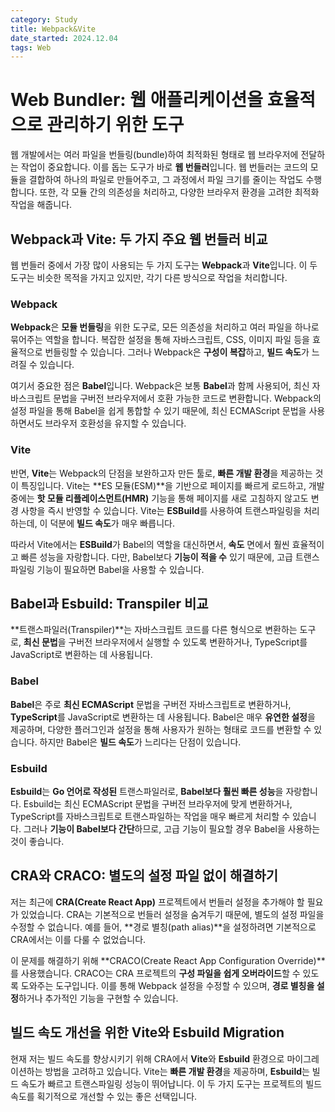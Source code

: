 ```yaml
---
category: Study
title: Webpack&Vite
date_started: 2024.12.04
tags: Web
---
```


# Web Bundler: 웹 애플리케이션을 효율적으로 관리하기 위한 도구

웹 개발에서는 여러 파일을 번들링(bundle)하여 최적화된 형태로 웹 브라우저에 전달하는 작업이 중요합니다. 이를 돕는 도구가 바로 **웹 번들러**입니다. 웹 번들러는 코드의 모듈을 결합하여 하나의 파일로 만들어주고, 그 과정에서 파일 크기를 줄이는 작업도 수행합니다. 또한, 각 모듈 간의 의존성을 처리하고, 다양한 브라우저 환경을 고려한 최적화 작업을 해줍니다.

## Webpack과 Vite: 두 가지 주요 웹 번들러 비교

웹 번들러 중에서 가장 많이 사용되는 두 가지 도구는 **Webpack**과 **Vite**입니다. 이 두 도구는 비슷한 목적을 가지고 있지만, 각기 다른 방식으로 작업을 처리합니다.

### Webpack

**Webpack**은 **모듈 번들링**을 위한 도구로, 모든 의존성을 처리하고 여러 파일을 하나로 묶어주는 역할을 합니다. 복잡한 설정을 통해 자바스크립트, CSS, 이미지 파일 등을 효율적으로 번들링할 수 있습니다. 그러나 Webpack은 **구성이 복잡**하고, **빌드 속도**가 느려질 수 있습니다.

여기서 중요한 점은 **Babel**입니다. Webpack은 보통 **Babel**과 함께 사용되어, 최신 자바스크립트 문법을 구버전 브라우저에서 호환 가능한 코드로 변환합니다. Webpack의 설정 파일을 통해 Babel을 쉽게 통합할 수 있기 때문에, 최신 ECMAScript 문법을 사용하면서도 브라우저 호환성을 유지할 수 있습니다.

### Vite

반면, **Vite**는 Webpack의 단점을 보완하고자 만든 툴로, **빠른 개발 환경**을 제공하는 것이 특징입니다. Vite는 **ES 모듈(ESM)**을 기반으로 페이지를 빠르게 로드하고, 개발 중에는 **핫 모듈 리플레이스먼트(HMR)** 기능을 통해 페이지를 새로 고침하지 않고도 변경 사항을 즉시 반영할 수 있습니다. Vite는 **ESBuild**를 사용하여 트랜스파일링을 처리하는데, 이 덕분에 **빌드 속도**가 매우 빠릅니다.

따라서 Vite에서는 **ESBuild**가 Babel의 역할을 대신하면서, **속도** 면에서 훨씬 효율적이고 빠른 성능을 자랑합니다. 다만, Babel보다 **기능이 적을 수** 있기 때문에, 고급 트랜스파일링 기능이 필요하면 Babel을 사용할 수 있습니다.

## Babel과 Esbuild: Transpiler 비교

**트랜스파일러(Transpiler)**는 자바스크립트 코드를 다른 형식으로 변환하는 도구로, **최신 문법**을 구버전 브라우저에서 실행할 수 있도록 변환하거나, TypeScript를 JavaScript로 변환하는 데 사용됩니다.

### Babel

**Babel**은 주로 **최신 ECMAScript** 문법을 구버전 자바스크립트로 변환하거나, **TypeScript**를 JavaScript로 변환하는 데 사용됩니다. Babel은 매우 **유연한 설정**을 제공하며, 다양한 플러그인과 설정을 통해 사용자가 원하는 형태로 코드를 변환할 수 있습니다. 하지만 Babel은 **빌드 속도**가 느리다는 단점이 있습니다.

### Esbuild

**Esbuild**는 **Go 언어로 작성된** 트랜스파일러로, **Babel보다 훨씬 빠른 성능**을 자랑합니다. Esbuild는 최신 ECMAScript 문법을 구버전 브라우저에 맞게 변환하거나, TypeScript를 자바스크립트로 트랜스파일하는 작업을 매우 빠르게 처리할 수 있습니다. 그러나 **기능이 Babel보다 간단**하므로, 고급 기능이 필요할 경우 Babel을 사용하는 것이 좋습니다.

## CRA와 CRACO: 별도의 설정 파일 없이 해결하기

저는 최근에 **CRA(Create React App)** 프로젝트에서 번들러 설정을 추가해야 할 필요가 있었습니다. CRA는 기본적으로 번들러 설정을 숨겨두기 때문에, 별도의 설정 파일을 수정할 수 없습니다. 예를 들어, **경로 별칭(path alias)**을 설정하려면 기본적으로 CRA에서는 이를 다룰 수 없었습니다.

이 문제를 해결하기 위해 **CRACO(Create React App Configuration Override)**를 사용했습니다. CRACO는 CRA 프로젝트의 **구성 파일을 쉽게 오버라이드**할 수 있도록 도와주는 도구입니다. 이를 통해 Webpack 설정을 수정할 수 있으며, **경로 별칭을 설정**하거나 추가적인 기능을 구현할 수 있습니다.

## 빌드 속도 개선을 위한 Vite와 Esbuild Migration

현재 저는 빌드 속도를 향상시키기 위해 CRA에서 **Vite**와 **Esbuild** 환경으로 마이그레이션하는 방법을 고려하고 있습니다. Vite는 **빠른 개발 환경**을 제공하며, **Esbuild**는 빌드 속도가 빠르고 트랜스파일링 성능이 뛰어납니다. 이 두 가지 도구는 프로젝트의 빌드 속도를 획기적으로 개선할 수 있는 좋은 선택입니다.
